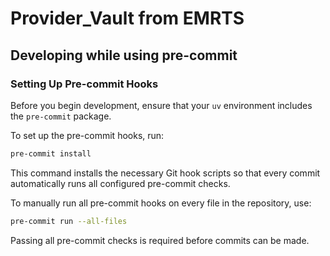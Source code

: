 # Provider_Vault from EMRTS

## Developing while using pre-commit

### Setting Up Pre-commit Hooks

Before you begin development, ensure that your `uv` environment includes the `pre-commit` package.

To set up the pre-commit hooks, run:

```sh
pre-commit install
```

This command installs the necessary Git hook scripts so that every commit automatically runs all configured pre-commit checks.

To manually run all pre-commit hooks on every file in the repository, use:

```sh
pre-commit run --all-files
```

Passing all pre-commit checks is required before commits can be made.
